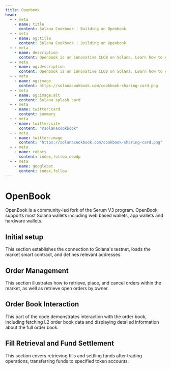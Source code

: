 ```yaml
---
title: Openbook
head:
  - - meta
    - name: title
      content: Solana Cookbook | Building on Openbook
  - - meta
    - name: og:title
      content: Solana Cookbook | Building on Openbook
  - - meta
    - name: description
      content: Openbook is an innovative CLOB on Solana. Learn how to use and build on top of Openbook.
  - - meta
    - name: og:description
      content: Openbook is an innovative CLOB on Solana. Learn how to use and build on top of Openbook.
  - - meta
    - name: og:image
      content: https://solanacookbook.com/cookbook-sharing-card.png
  - - meta
    - name: og:image:alt
      content: Solana splash card
  - - meta
    - name: twitter:card
      content: summary
  - - meta
    - name: twitter:site
      content: "@solanacookbook"
  - - meta
    - name: twitter:image
      content: "https://solanacookbook.com/cookbook-sharing-card.png"
  - - meta
    - name: robots
      content: index,follow,noodp
  - - meta
    - name: googlebot
      content: index,follow
---
```


# OpenBook

OpenBook is a community-led fork of the Serum V3 program. OpenBook supports most Solana wallets including web based wallets, app wallets and hardware wallets.

## Initial setup

This section establishes the connection to Solana's testnet, loads the market smart contract, and defines relevant addresses.

<SolanaCodeGroup>
  <SolanaCodeGroupItem title="TS" active>

  <template v-slot:default>

@[code](@/code/openbook/initial-setup/initial-setup.en.ts)

  </template>

  <template v-slot:preview>

@[code](@/code/openbook/initial-setup/initial-setup.preview.en.ts)

  </template>

  </SolanaCodeGroupItem>

</SolanaCodeGroup>

## Order Management

This section illustrates how to retrieve, place, and cancel orders within the market, as well as retrieve open orders by owner.

<SolanaCodeGroup>
  <SolanaCodeGroupItem title="TS" active>

  <template v-slot:default>

@[code](@/code/openbook/order-management/order-management.en.ts)

  </template>

  <template v-slot:preview>

@[code](@/code/openbook/order-management/order-management.preview.en.ts)

  </template>

  </SolanaCodeGroupItem>

</SolanaCodeGroup>

## Order Book Interaction

This part of the code demonstrates interaction with the order book, including fetching L2 order book data and displaying detailed information about the full order book.

<SolanaCodeGroup>
  <SolanaCodeGroupItem title="TS" active>

  <template v-slot:default>

@[code](@/code/openbook/order-book-interaction/order-book-interaction.en.ts)

  </template>

  <template v-slot:preview>

@[code](@/code/openbook/order-book-interaction/order-book-interaction.preview.en.ts)

  </template>

  </SolanaCodeGroupItem>

</SolanaCodeGroup>

## Fill Retrieval and Fund Settlement

This section covers retrieving fills and settling funds after trading operations, transferring funds to specified token accounts.

<SolanaCodeGroup>
  <SolanaCodeGroupItem title="TS" active>

  <template v-slot:default>

@[code](@/code/openbook/fill-and-fund/fill-and-fund.en.ts)

  </template>

  <template v-slot:preview>

@[code](@/code/openbook/fill-and-fund/fill-and-fund.preview.en.ts)

  </template>

  </SolanaCodeGroupItem>

</SolanaCodeGroup>
